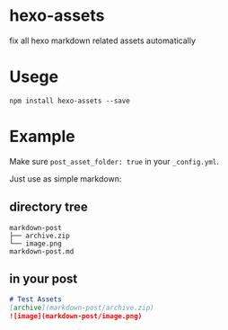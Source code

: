 # hexo-assets

fix all hexo markdown related assets automatically

# Usege

```shell
npm install hexo-assets --save
```

# Example

Make sure `post_asset_folder: true` in your `_config.yml`.

Just use as simple markdown:

## directory tree

```shell
markdown-post
├── archive.zip
└── image.png
markdown-post.md
```

## in your post
```markdown
# Test Assets
[archive](markdown-post/archive.zip)
![image](markdown-post/image.png)
```
